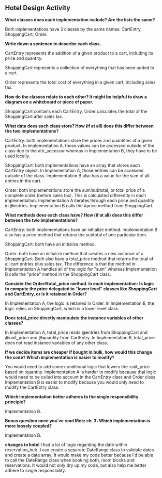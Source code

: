 ## Hotel Design Activity

**What classes does each implementation include? Are the lists the same?**

Both implementations have 3 classes by the same names: CartEntry, ShoppingCart, Order.


**Write down a sentence to describe each class.**

CartEntry represents the addition of a given product to a cart, including its price and quantity.

ShoppingCart represents a collection of everything that has been added to a cart.

Order represents the total cost of everything in a given cart, including sales tax.


**How do the classes relate to each other? It might be helpful to draw a diagram on a whiteboard or piece of paper.**

ShoppingCart contains each CartEntry. Order calculates the total of the ShoppingCart after sales tax.


**What data does each class store? How (if at all) does this differ between the two implementations?**

CartEntry: both implementations store the prices and quantities of a given product. In implementation A, those values can be accessed outside of the class due to the attr_accessor whereas in Implementation B, they have to be used locally.

ShoppingCart: both implementations have an array that stores each CartEntry object. In Implementation A, those entries can be accessed outside of the class. Implementation B also has a value for the sum of all entries in the cart.

Order: both implementations store the sum/subtotal, or total price of a complete order (before sales tax). This is calculated differently in each implementation. Implementation A iterates through each price and quantity in @entries. Implementation B calls the #price method from ShoppingCart.


**What methods does each class have? How (if at all) does this differ between the two implementations?**

CartEntry: both implementations have an initialize method. Implementation B also has a price method that returns the subtotal of one particular item.

ShoppingCart: both have an initialize method.

Order: both have an initialize method that creates a new instance of a ShoppingCart. Both also have a total_price method that returns the total of all cart entries plus sales tax. The difference is that the method in Implementation A handles all of the logic for "sum" whereas Implementation B calls the "price" method in the ShoppingCart class.


**Consider the Order#total_price method. In each implementation:**
**Is logic to compute the price delegated to "lower level" classes like ShoppingCart and CartEntry, or is it retained in Order?**

In Implementation A, the logic is retained in Order. In Implementation B, the logic relies on ShoppingCart, which is a lower level class.


**Does total_price directly manipulate the instance variables of other classes?**

In Implementation A, total_price reads @entries from ShoppingCart and @unit_price and @quantity from CartEntry. In Implementation B, total_price does not read instance variables of any other class.


**If we decide items are cheaper if bought in bulk, how would this change the code? Which implementation is easier to modify?**

You would need to add some conditional logic that lowers the :unit_price based on :quantity. Implementation A is harder to modify because that logic would need to be called into account in the CartEntry class and Order class. Implementation B is easier to modify because you would only need to modify the CartEntry class.


**Which implementation better adheres to the single responsibility principle?**

Implementation B.


**Bonus question once you've read Metz ch. 3: Which implementation is more loosely coupled?**

Implementation B.


**changes to hotel**
I had a lot of logic regarding the date within reservation_hub. I can create a separate DateRange class to validate dates and create a date array. It would make my code better because I'd be able to call the DateRange class when booking both, room blocks and reservations. It would not only dry up my code, but also help me better adhere to single responsibility. 
